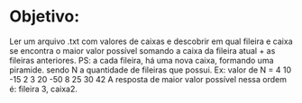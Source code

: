  
# Objetivo:
Ler um arquivo .txt com valores de caixas e 
descobrir em qual fileira e caixa se encontra o maior
valor possível somando a caixa da fileira atual + as fileiras anteriores.
PS: a cada fileira, há uma nova caixa, formando uma piramide.
sendo N a quantidade de fileiras que possui.
Ex: valor de N = 4
                10
              -15 2
             3 20 -50
            8 25 30 42
A resposta de maior valor possível nessa ordem é: fileira 3,  caixa2.
